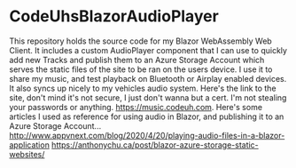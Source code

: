 # CodeUhsBlazorAudioPlayer
This repository holds the source code for my Blazor WebAssembly Web Client. It includes a custom AudioPlayer component that I can use to quickly add new Tracks and publish them to an Azure Storage Account which serves the static files of the site to be ran on the users device. I use it to share my music, and test playback on Bluetooth or Airplay enabled devices. It also syncs up nicely to my vehicles audio system.  Here's the link to the site, don't mind it's not secure, I just don't wanna but a cert. I'm not stealing your passwords or anything. https://music.codeuh.com. Here's some articles I used as reference for using audio in Blazor, and publishing it to an Azure Storage Account... http://www.appvnext.com/blog/2020/4/20/playing-audio-files-in-a-blazor-application https://anthonychu.ca/post/blazor-azure-storage-static-websites/
